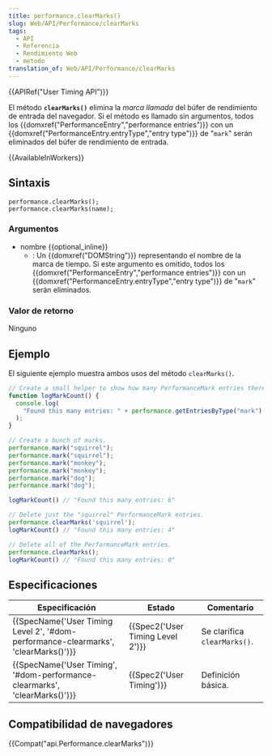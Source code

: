 ```yaml
---
title: performance.clearMarks()
slug: Web/API/Performance/clearMarks
tags:
  - API
  - Referencia
  - Rendimiento Web
  - metodo
translation_of: Web/API/Performance/clearMarks
---
```


{{APIRef("User Timing API")}}

El método **`clearMarks()`** elimina la _marca llamada_ del búfer de rendimiento de entrada del navegador. Si el método es llamado sin argumentos, todos los {{domxref("PerformanceEntry","performance entries")}} con un {{domxref("PerformanceEntry.entryType","entry type")}} de "`mark`" serán eliminados del búfer de rendimiento de entrada.

{{AvailableInWorkers}}

## Sintaxis

```
performance.clearMarks();
performance.clearMarks(name);
```

### Argumentos

- nombre {{optional_inline}}
  - : Un {{domxref("DOMString")}} representando el nombre de la marca de tiempo. Si este argumento es omitido, todos los {{domxref("PerformanceEntry","performance entries")}} con un {{domxref("PerformanceEntry.entryType","entry type")}} de "`mark`" serán eliminados.

### Valor de retorno

Ninguno

## Ejemplo

El siguiente ejemplo muestra ambos usos del método `clearMarks()`.

```js
// Create a small helper to show how many PerformanceMark entries there are.
function logMarkCount() {
  console.log(
    "Found this many entries: " + performance.getEntriesByType("mark").length
  );
}

// Create a bunch of marks.
performance.mark("squirrel");
performance.mark("squirrel");
performance.mark("monkey");
performance.mark("monkey");
performance.mark("dog");
performance.mark("dog");

logMarkCount() // "Found this many entries: 6"

// Delete just the "squirrel" PerformanceMark entries.
performance.clearMarks('squirrel');
logMarkCount() // "Found this many entries: 4"

// Delete all of the PerformanceMark entries.
performance.clearMarks();
logMarkCount() // "Found this many entries: 0"
```

## Especificaciones

| Especificación                                                                                               | Estado                                       | Comentario                   |
| ------------------------------------------------------------------------------------------------------------ | -------------------------------------------- | ---------------------------- |
| {{SpecName('User Timing Level 2', '#dom-performance-clearmarks', 'clearMarks()')}} | {{Spec2('User Timing Level 2')}} | Se clarifica `clearMarks()`. |
| {{SpecName('User Timing', '#dom-performance-clearmarks', 'clearMarks()')}}         | {{Spec2('User Timing')}}             | Definición básica.           |

## Compatibilidad de navegadores

{{Compat("api.Performance.clearMarks")}}
